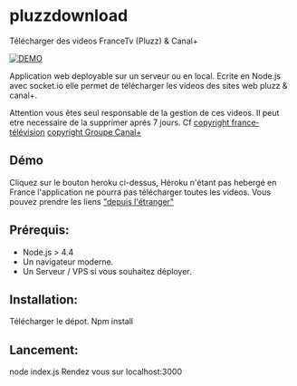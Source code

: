 # pluzzdownload
Télécharger des videos FranceTv (Pluzz) & Canal+

[![DEMO](https://www.herokucdn.com/deploy/button.svg)](http://plluzzdownload.herokuapp.com)

Application web deployable sur un serveur ou en local.
Ecrite en Node.js avec socket.io elle permet de télécharger les videos des sites web  pluzz & canal+.

Attention vous êtes seul responsable de la gestion de ces videos. Il peut etre necessaire de la supprimer aprés 7 jours. 
Cf [copyright france-télévision](http://pluzz.francetv.fr/staticftv/catchup/mobile/cgu/mentions_legales_windows8.html)
[copyright Groupe Canal+](http://www.canalplus.fr/pid4366-c-condition-generales.html)

## Démo
Cliquez sur le bouton heroku ci-dessus,
Héroku n'étant pas hebergé en France l'application ne pourra pas télécharger toutes les videos.
Vous pouvez prendre les liens ["depuis l'étranger"](http://pluzz.francetv.fr/depuis-l-etranger)


## Prérequis:
- Node.js > 4.4
- Un navigateur moderne.
- Un Serveur / VPS si vous souhaitez déployer.

## Installation:
Télécharger le dépot.
Npm install

## Lancement:
node index.js
Rendez vous sur localhost:3000
